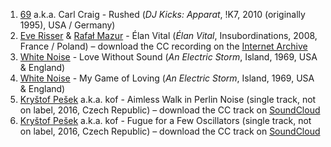 1. [69](http://musicbrainz.org/artist/00784bd3-de54-49f0-8439-fc388b508040) a.k.a. Carl Craig - Rushed (_DJ Kicks: Apparat_, !K7, 2010 (originally 1995), USA / Germany)
1. [Eve Risser](http://musicbrainz.org/artist/84b31a7b-4c1f-45b3-963a-3734d7263c41) & [Rafał Mazur](http://musicbrainz.org/artist/3b5bb5de-7b4e-4ab2-a0c6-8d7e725fd8d1) - Élan Vital (_Élan Vital_, Insubordinations, 2008, France / Poland) – download the CC recording on the [Internet Archive](https://archive.org/details/insubcdr04EveRisserRafalMazurElanVital)
1. [White Noise](http://musicbrainz.org/artist/eebe62ef-b943-4c63-adc0-c638973a5ae4) - Love Without Sound (_An Electric Storm_, Island, 1969, USA & England)
1. [White Noise](http://musicbrainz.org/artist/eebe62ef-b943-4c63-adc0-c638973a5ae4) - My Game of Loving (_An Electric Storm_, Island, 1969, USA & England)
1. [Kryštof Pešek](http://musicbrainz.org/artist/01257ed4-f188-4fa8-9030-9025b02f29a5) a.k.a. kof - Aimless Walk in Perlin Noise (single track, not on label, 2016, Czech Republic) – download the CC track on [SoundCloud](https://soundcloud.com/k_o_f/aimless-walk-in-perlin-noise)
1. [Kryštof Pešek](http://musicbrainz.org/artist/01257ed4-f188-4fa8-9030-9025b02f29a5) a.k.a. kof - Fugue for a Few Oscillators (single track, not on label, 2016, Czech Republic) – download the CC track on [SoundCloud](https://soundcloud.com/k_o_f/fugue_for_a_few_oscillators)